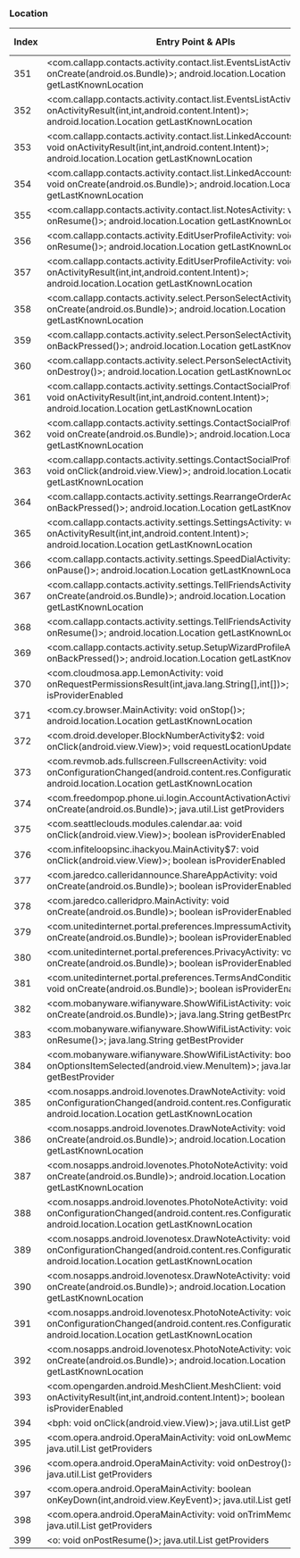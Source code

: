 ### Location
| Index | Entry Point & APIs | Screen shot | Resource id | Label |
| ------------- | ------------- | ------------- |-------------|-------------|
| 351 | <com.callapp.contacts.activity.contact.list.EventsListActivity: void onCreate(android.os.Bundle)>; android.location.Location getLastKnownLocation | ![](D:\COSMOS\output\py\Play_win8\Communication\com.callapp.contacts\com.callapp.contacts.activity.contact.list.EventsListActivity.png) |  | |
| 352 | <com.callapp.contacts.activity.contact.list.EventsListActivity: void onActivityResult(int,int,android.content.Intent)>; android.location.Location getLastKnownLocation | ![](D:\COSMOS\output\py\Play_win8\Communication\com.callapp.contacts\com.callapp.contacts.activity.contact.list.EventsListActivity.png) |  | |
| 353 | <com.callapp.contacts.activity.contact.list.LinkedAccountsActivity: void onActivityResult(int,int,android.content.Intent)>; android.location.Location getLastKnownLocation | ![](D:\COSMOS\output\py\Play_win8\Communication\com.callapp.contacts\com.callapp.contacts.activity.contact.list.LinkedAccountsActivity.png) |  | |
| 354 | <com.callapp.contacts.activity.contact.list.LinkedAccountsActivity: void onCreate(android.os.Bundle)>; android.location.Location getLastKnownLocation | ![](D:\COSMOS\output\py\Play_win8\Communication\com.callapp.contacts\com.callapp.contacts.activity.contact.list.LinkedAccountsActivity.png) |  | |
| 355 | <com.callapp.contacts.activity.contact.list.NotesActivity: void onResume()>; android.location.Location getLastKnownLocation | ![](D:\COSMOS\output\py\Play_win8\Communication\com.callapp.contacts\com.callapp.contacts.activity.contact.list.NotesActivity.png) |  | |
| 356 | <com.callapp.contacts.activity.EditUserProfileActivity: void onResume()>; android.location.Location getLastKnownLocation | ![](D:\COSMOS\output\py\Play_win8\Communication\com.callapp.contacts\com.callapp.contacts.activity.EditUserProfileActivity.png) |  | |
| 357 | <com.callapp.contacts.activity.EditUserProfileActivity: void onActivityResult(int,int,android.content.Intent)>; android.location.Location getLastKnownLocation | ![](D:\COSMOS\output\py\Play_win8\Communication\com.callapp.contacts\com.callapp.contacts.activity.EditUserProfileActivity.png) |  | |
| 358 | <com.callapp.contacts.activity.select.PersonSelectActivity: void onCreate(android.os.Bundle)>; android.location.Location getLastKnownLocation | ![](D:\COSMOS\output\py\Play_win8\Communication\com.callapp.contacts\com.callapp.contacts.activity.select.PersonSelectActivity.png) |  | |
| 359 | <com.callapp.contacts.activity.select.PersonSelectActivity: void onBackPressed()>; android.location.Location getLastKnownLocation | ![](D:\COSMOS\output\py\Play_win8\Communication\com.callapp.contacts\com.callapp.contacts.activity.select.PersonSelectActivity.png) |  | |
| 360 | <com.callapp.contacts.activity.select.PersonSelectActivity: void onDestroy()>; android.location.Location getLastKnownLocation | ![](D:\COSMOS\output\py\Play_win8\Communication\com.callapp.contacts\com.callapp.contacts.activity.select.PersonSelectActivity.png) |  | |
| 361 | <com.callapp.contacts.activity.settings.ContactSocialProfileActivity: void onActivityResult(int,int,android.content.Intent)>; android.location.Location getLastKnownLocation | ![](D:\COSMOS\output\py\Play_win8\Communication\com.callapp.contacts\com.callapp.contacts.activity.settings.ContactSocialProfileActivity.png) |  | |
| 362 | <com.callapp.contacts.activity.settings.ContactSocialProfileActivity: void onCreate(android.os.Bundle)>; android.location.Location getLastKnownLocation | ![](D:\COSMOS\output\py\Play_win8\Communication\com.callapp.contacts\com.callapp.contacts.activity.settings.ContactSocialProfileActivity.png) |  | |
| 363 | <com.callapp.contacts.activity.settings.ContactSocialProfileActivity$2: void onClick(android.view.View)>; android.location.Location getLastKnownLocation | ![](D:\COSMOS\output\py\Play_win8\Communication\com.callapp.contacts\com.callapp.contacts.activity.settings.ContactSocialProfileActivity.png) |  | |
| 364 | <com.callapp.contacts.activity.settings.RearrangeOrderActivity: void onBackPressed()>; android.location.Location getLastKnownLocation | ![](D:\COSMOS\output\py\Play_win8\Communication\com.callapp.contacts\com.callapp.contacts.activity.settings.RearrangeOrderActivity.png) |  | |
| 365 | <com.callapp.contacts.activity.settings.SettingsActivity: void onActivityResult(int,int,android.content.Intent)>; android.location.Location getLastKnownLocation | ![](D:\COSMOS\output\py\Play_win8\Communication\com.callapp.contacts\com.callapp.contacts.activity.settings.SettingsActivity.png) |  | |
| 366 | <com.callapp.contacts.activity.settings.SpeedDialActivity: void onPause()>; android.location.Location getLastKnownLocation | ![](D:\COSMOS\output\py\Play_win8\Communication\com.callapp.contacts\com.callapp.contacts.activity.settings.SpeedDialActivity.png) |  | |
| 367 | <com.callapp.contacts.activity.settings.TellFriendsActivity: void onCreate(android.os.Bundle)>; android.location.Location getLastKnownLocation | ![](D:\COSMOS\output\py\Play_win8\Communication\com.callapp.contacts\com.callapp.contacts.activity.settings.TellFriendsActivity.png) |  | |
| 368 | <com.callapp.contacts.activity.settings.TellFriendsActivity: void onResume()>; android.location.Location getLastKnownLocation | ![](D:\COSMOS\output\py\Play_win8\Communication\com.callapp.contacts\com.callapp.contacts.activity.settings.TellFriendsActivity.png) |  | |
| 369 | <com.callapp.contacts.activity.setup.SetupWizardProfileActivity: void onBackPressed()>; android.location.Location getLastKnownLocation | ![](D:\COSMOS\output\py\Play_win8\Communication\com.callapp.contacts\com.callapp.contacts.activity.setup.SetupWizardProfileActivity.png) |  | |
| 370 | <com.cloudmosa.app.LemonActivity: void onRequestPermissionsResult(int,java.lang.String[],int[])>; boolean isProviderEnabled | ![](D:\COSMOS\output\py\Play_win8\Social\com.cloudmosa.puffinFB\com.cloudmosa.app.LemonActivity.png) |  | |
| 371 | <com.cy.browser.MainActivity: void onStop()>; android.location.Location getLastKnownLocation | ![](D:\COSMOS\output\py\Play_win8\Communication\com.cy.browser\com.cy.browser.MainActivity.png) |  | |
| 372 | <com.droid.developer.BlockNumberActivity$2: void onClick(android.view.View)>; void requestLocationUpdates | ![](D:\COSMOS\output\py\Play_win8\Communication\com.droid.caller.id.phone.number.location\com.droid.developer.BlockNumberActivity.png) |  | |
| 373 | <com.revmob.ads.fullscreen.FullscreenActivity: void onConfigurationChanged(android.content.res.Configuration)>; android.location.Location getLastKnownLocation | ![](D:\COSMOS\output\py\Play_win8\Health_Fitness\com.fitness.fitnessroutines2\com.revmob.ads.fullscreen.FullscreenActivity.png) |  | |
| 374 | <com.freedompop.phone.ui.login.AccountActivationActivity: void onCreate(android.os.Bundle)>; java.util.List getProviders | ![](D:\COSMOS\output\py\Play_win8\Communication\com.freedompop.ott\com.freedompop.phone.ui.login.AccountActivationActivity.png) |  | |
| 375 | <com.seattleclouds.modules.calendar.aa: void onClick(android.view.View)>; boolean isProviderEnabled | ![](D:\COSMOS\output\py\Play_win8\Shopping\target.shopping.store.cartwheel.redcard.discount.price.match\com.seattleclouds.modules.calendar.EventEditActivity.png) |  | |
| 376 | <com.infiteloopsinc.ihackyou.MainActivity$7: void onClick(android.view.View)>; boolean isProviderEnabled | ![](D:\COSMOS\output\py\Play_win8\Communication\com.infiteloopsinc.ihackyou\com.infiteloopsinc.ihackyou.MainActivity.png) |  | |
| 377 | <com.jaredco.calleridannounce.ShareAppActivity: void onCreate(android.os.Bundle)>; boolean isProviderEnabled | ![](D:\COSMOS\output\py\Play_win8\Communication\com.jaredco.calleridannounce\com.jaredco.calleridannounce.ShareAppActivity.png) |  | |
| 378 | <com.jaredco.calleridpro.MainActivity: void onCreate(android.os.Bundle)>; boolean isProviderEnabled | ![](D:\COSMOS\output\py\Play_win8\Communication\com.jaredco.calleridpro\com.jaredco.calleridpro.MainActivity.png) |  | |
| 379 | <com.unitedinternet.portal.preferences.ImpressumActivity: void onCreate(android.os.Bundle)>; boolean isProviderEnabled | ![](D:\COSMOS\output\py\Play_win8\Communication\de.gmx.mobile.android.mail\com.unitedinternet.portal.preferences.ImpressumActivity.png) |  | |
| 380 | <com.unitedinternet.portal.preferences.PrivacyActivity: void onCreate(android.os.Bundle)>; boolean isProviderEnabled | ![](D:\COSMOS\output\py\Play_win8\Communication\de.gmx.mobile.android.mail\com.unitedinternet.portal.preferences.PrivacyActivity.png) |  | |
| 381 | <com.unitedinternet.portal.preferences.TermsAndConditionsActivity: void onCreate(android.os.Bundle)>; boolean isProviderEnabled | ![](D:\COSMOS\output\py\Play_win8\Communication\de.gmx.mobile.android.mail\com.unitedinternet.portal.preferences.TermsAndConditionsActivity.png) |  | |
| 382 | <com.mobanyware.wifianyware.ShowWifiListActivity: void onCreate(android.os.Bundle)>; java.lang.String getBestProvider | ![](D:\COSMOS\output\py\Play_win8\Communication\com.mobanyware\com.mobanyware.wifianyware.ShowWifiListActivity.png) |  | |
| 383 | <com.mobanyware.wifianyware.ShowWifiListActivity: void onResume()>; java.lang.String getBestProvider | ![](D:\COSMOS\output\py\Play_win8\Communication\com.mobanyware\com.mobanyware.wifianyware.ShowWifiListActivity.png) |  | |
| 384 | <com.mobanyware.wifianyware.ShowWifiListActivity: boolean onOptionsItemSelected(android.view.MenuItem)>; java.lang.String getBestProvider | ![](D:\COSMOS\output\py\Play_win8\Communication\com.mobanyware\com.mobanyware.wifianyware.ShowWifiListActivity.png) |  | |
| 385 | <com.nosapps.android.lovenotes.DrawNoteActivity: void onConfigurationChanged(android.content.res.Configuration)>; android.location.Location getLastKnownLocation | ![](D:\COSMOS\output\py\Play_win8\Communication\com.nosapps.android.lovenotes\com.nosapps.android.lovenotes.DrawNoteActivity.png) |  | |
| 386 | <com.nosapps.android.lovenotes.DrawNoteActivity: void onCreate(android.os.Bundle)>; android.location.Location getLastKnownLocation | ![](D:\COSMOS\output\py\Play_win8\Communication\com.nosapps.android.lovenotes\com.nosapps.android.lovenotes.DrawNoteActivity.png) |  | |
| 387 | <com.nosapps.android.lovenotes.PhotoNoteActivity: void onCreate(android.os.Bundle)>; android.location.Location getLastKnownLocation | ![](D:\COSMOS\output\py\Play_win8\Communication\com.nosapps.android.lovenotes\com.nosapps.android.lovenotes.PhotoNoteActivity.png) |  | |
| 388 | <com.nosapps.android.lovenotes.PhotoNoteActivity: void onConfigurationChanged(android.content.res.Configuration)>; android.location.Location getLastKnownLocation | ![](D:\COSMOS\output\py\Play_win8\Communication\com.nosapps.android.lovenotes\com.nosapps.android.lovenotes.PhotoNoteActivity.png) |  | |
| 389 | <com.nosapps.android.lovenotesx.DrawNoteActivity: void onConfigurationChanged(android.content.res.Configuration)>; android.location.Location getLastKnownLocation | ![](D:\COSMOS\output\py\Play_win8\Communication\com.nosapps.android.lovenotesx\com.nosapps.android.lovenotesx.DrawNoteActivity.png) |  | |
| 390 | <com.nosapps.android.lovenotesx.DrawNoteActivity: void onCreate(android.os.Bundle)>; android.location.Location getLastKnownLocation | ![](D:\COSMOS\output\py\Play_win8\Communication\com.nosapps.android.lovenotesx\com.nosapps.android.lovenotesx.DrawNoteActivity.png) |  | |
| 391 | <com.nosapps.android.lovenotesx.PhotoNoteActivity: void onConfigurationChanged(android.content.res.Configuration)>; android.location.Location getLastKnownLocation | ![](D:\COSMOS\output\py\Play_win8\Communication\com.nosapps.android.lovenotesx\com.nosapps.android.lovenotesx.PhotoNoteActivity.png) |  | |
| 392 | <com.nosapps.android.lovenotesx.PhotoNoteActivity: void onCreate(android.os.Bundle)>; android.location.Location getLastKnownLocation | ![](D:\COSMOS\output\py\Play_win8\Communication\com.nosapps.android.lovenotesx\com.nosapps.android.lovenotesx.PhotoNoteActivity.png) |  | |
| 393 | <com.opengarden.android.MeshClient.MeshClient: void onActivityResult(int,int,android.content.Intent)>; boolean isProviderEnabled | ![](D:\COSMOS\output\py\Play_win8\Communication\com.opengarden.android.MeshClient\com.opengarden.android.MeshClient.MeshClient.png) |  | |
| 394 | <bph: void onClick(android.view.View)>; java.util.List getProviders | ![](D:\COSMOS\output\py\Play_win8\Communication\com.opera.browser\com.opera.android.OperaMainActivity.png) |  | |
| 395 | <com.opera.android.OperaMainActivity: void onLowMemory()>; java.util.List getProviders | ![](D:\COSMOS\output\py\Play_win8\Communication\com.opera.browser.beta\com.opera.android.OperaMainActivity.png) |  | |
| 396 | <com.opera.android.OperaMainActivity: void onDestroy()>; java.util.List getProviders | ![](D:\COSMOS\output\py\Play_win8\Communication\com.opera.browser.beta\com.opera.android.OperaMainActivity.png) |  | |
| 397 | <com.opera.android.OperaMainActivity: boolean onKeyDown(int,android.view.KeyEvent)>; java.util.List getProviders | ![](D:\COSMOS\output\py\Play_win8\Communication\com.opera.browser.beta\com.opera.android.OperaMainActivity.png) |  | |
| 398 | <com.opera.android.OperaMainActivity: void onTrimMemory(int)>; java.util.List getProviders | ![](D:\COSMOS\output\py\Play_win8\Communication\com.opera.browser.beta\com.opera.android.OperaMainActivity.png) |  | |
| 399 | <o: void onPostResume()>; java.util.List getProviders | ![](D:\COSMOS\output\py\Play_win8\Communication\com.opera.browser\o.png) |  | |
